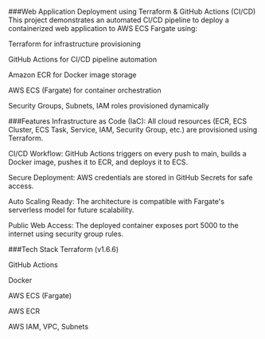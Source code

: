 ###Web Application Deployment using Terraform & GitHub Actions (CI/CD)
This project demonstrates an automated CI/CD pipeline to deploy a containerized web application to AWS ECS Fargate using:

Terraform for infrastructure provisioning

GitHub Actions for CI/CD pipeline automation

Amazon ECR for Docker image storage

AWS ECS (Fargate) for container orchestration

Security Groups, Subnets, IAM roles provisioned dynamically

###Features
Infrastructure as Code (IaC): All cloud resources (ECR, ECS Cluster, ECS Task, Service, IAM, Security Group, etc.) are provisioned using Terraform.

CI/CD Workflow: GitHub Actions triggers on every push to main, builds a Docker image, pushes it to ECR, and deploys it to ECS.

Secure Deployment: AWS credentials are stored in GitHub Secrets for safe access.

Auto Scaling Ready: The architecture is compatible with Fargate's serverless model for future scalability.

Public Web Access: The deployed container exposes port 5000 to the internet using security group rules.

###Tech Stack
Terraform (v1.6.6)

GitHub Actions

Docker

AWS ECS (Fargate)

AWS ECR

AWS IAM, VPC, Subnets


